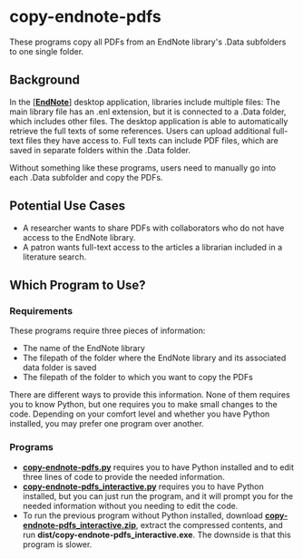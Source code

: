 # copy-endnote-pdfs

These programs copy all PDFs from an EndNote library's .Data subfolders to one single folder.

## Background

In the [[__EndNote__]](https://endnote.com/ 'EndNote | The best reference management tool') desktop application, libraries include multiple files: The main library file has an .enl extension, but it is connected to a .Data folder, which includes other files. The desktop application is able to automatically retrieve the full texts of some references. Users can upload additional full-text files they have access to. Full texts can include PDF files, which are saved in separate folders within the .Data folder. 

Without something like these programs, users need to manually go into each .Data subfolder and copy the PDFs.

## Potential Use Cases

* A researcher wants to share PDFs with collaborators who do not have access to the EndNote library.
* A patron wants full-text access to the articles a librarian included in a literature search.

## Which Program to Use?

### Requirements

These programs require three pieces of information:

* The name of the EndNote library
* The filepath of the folder where the EndNote library and its associated data folder is saved
* The filepath of the folder to which you want to copy the PDFs

There are different ways to provide this information. None of them requires you to know Python, but one requires you to make small changes to the code. Depending on your comfort level and whether you have Python installed, you may prefer one program over another.

### Programs

* [__copy-endnote-pdfs.py__](https://github.com/referencecenter/copy-endnote-pdfs/blob/main/copy-endnote-pdfs.py 'copy-endnote-pdfs/copy-endnote-pdfs.py at main • referencecenter/copy-endnote-pdfs') requires you to have Python installed and to edit three lines of code to provide the needed information.
* [__copy-endnote-pdfs_interactive.py__](https://github.com/referencecenter/copy-endnote-pdfs/blob/main/copy-endnote-pdfs_interactive.py 'copy-endnote-pdfs/copy-endnote-pdfs_interactive.py at main • referencecenter/copy-endnote-pdfs') requires you to have Python installed, but you can just run the program, and it will prompt you for the needed information without you needing to edit the code.
* To run the previous program without Python installed, download [__copy-endnote-pdfs_interactive.zip__](https://github.com/referencecenter/copy-endnote-pdfs/blob/main/copy-endnote-pdfs_interactive.zip 'copy-endnote-pdfs/copy-endnote-pdfs_interactive.zip at main • referencecenter/copy-endnote-pdfs'), extract the compressed contents, and run __dist/copy-endnote-pdfs_interactive.exe__. The downside is that this program is slower.
